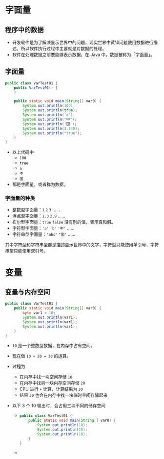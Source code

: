# 字面量

## 程序中的数据

+ 开发软件是为了解决显示世界中的问题，现实世界中黄铎问题使用数据进行描述，所以软件执行过程中主要就是对数据的处理。
+ 软件在处理数据之前要能够表示数据，在 Java 中，数据被称为「字面量」。

## 字面量

```Java
public class VarTest01 {
    public VarTest01() {
    }

    public static void main(String[] var0) {
        System.out.println(100);
        System.out.println(true);
        System.out.println('a');
        System.out.println("中");
        System.out.println('国');
        System.out.println(3.14D);
        System.out.println("true");
    }
}
```

+ 以上代码中
  + `100`
  + `true`
  + `a`
  + `中`
  + `国`
+ 都是字面量，或者称为数据。

### 字面量的种类

+ 整数型字面量：`1` `2` `3` ……
+ 浮点型字面量：`1.3` `2.9` ……
+ 布尔型字面量：`true` `false` 没有别的值，表示真和假。
+ 字符型字面量：`'a'` `'b'` `'中'` ……
+ 字符串型字面量：`"abc"` `"国"` ……

其中字符型和字符串型都是描述显示世界中的文字，字符型只能使用单引号，字符串型只能使用双引号。

# 变量

## 变量与内存空间

```java
public class VarTest01 {
    public static void main(String[] var0) {
        byte var1 = 10;
        System.out.println(var1);
        System.out.println(var1);
        System.out.println(var1);
    }
}
```

+ `10` 是一个整数型数据，在内存中占有空间。

+ 现在做 `10 + 20 = 30` 的运算。

+ 过程为

  + 在内存中找一块空间存储 `10`
  + 在内存中找另一块内存空间存储 `20`
  + CPU 进行 `+` 计算，计算结果为 `30`
  + 结果 `30` 也会在内存中找一块临时空间存储起来

+ 以下 3 个 10 输出时，会占用三块不同的储存空间

  + ```java
    public class VarTest01 {
        public static void main(String[] var0) {
            System.out.println(10);
            System.out.println(10);
            System.out.println(10);
        }
    }
    ```

  + 